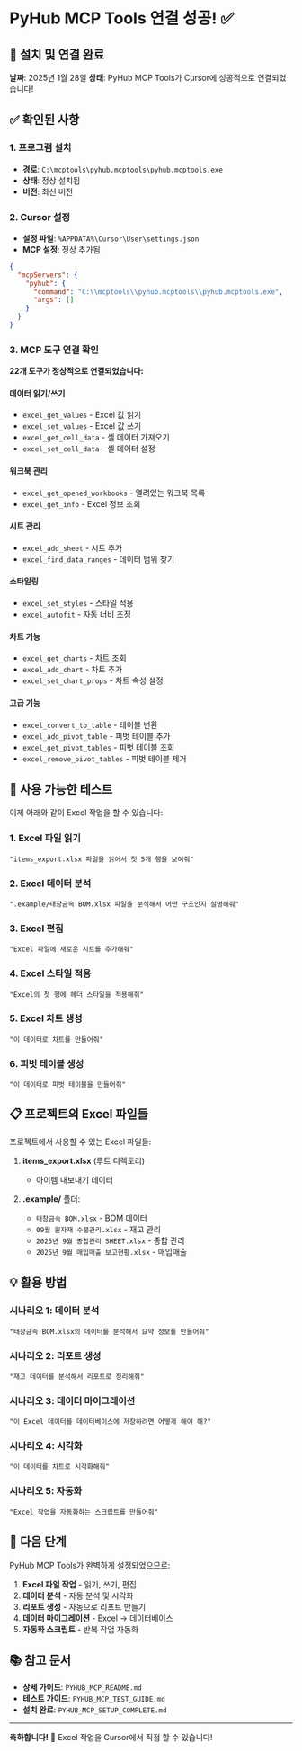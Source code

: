 # PyHub MCP Tools 연결 성공! ✅

## 🎉 설치 및 연결 완료

**날짜**: 2025년 1월 28일
**상태**: PyHub MCP Tools가 Cursor에 성공적으로 연결되었습니다!

## ✅ 확인된 사항

### 1. 프로그램 설치
- **경로**: `C:\mcptools\pyhub.mcptools\pyhub.mcptools.exe`
- **상태**: 정상 설치됨
- **버전**: 최신 버전

### 2. Cursor 설정
- **설정 파일**: `%APPDATA%\Cursor\User\settings.json`
- **MCP 설정**: 정상 추가됨
```json
{
  "mcpServers": {
    "pyhub": {
      "command": "C:\\mcptools\\pyhub.mcptools\\pyhub.mcptools.exe",
      "args": []
    }
  }
}
```

### 3. MCP 도구 연결 확인
**22개 도구가 정상적으로 연결되었습니다:**

#### 데이터 읽기/쓰기
- `excel_get_values` - Excel 값 읽기
- `excel_set_values` - Excel 값 쓰기
- `excel_get_cell_data` - 셀 데이터 가져오기
- `excel_set_cell_data` - 셀 데이터 설정

#### 워크북 관리
- `excel_get_opened_workbooks` - 열려있는 워크북 목록
- `excel_get_info` - Excel 정보 조회

#### 시트 관리
- `excel_add_sheet` - 시트 추가
- `excel_find_data_ranges` - 데이터 범위 찾기

#### 스타일링
- `excel_set_styles` - 스타일 적용
- `excel_autofit` - 자동 너비 조정

#### 차트 기능
- `excel_get_charts` - 차트 조회
- `excel_add_chart` - 차트 추가
- `excel_set_chart_props` - 차트 속성 설정

#### 고급 기능
- `excel_convert_to_table` - 테이블 변환
- `excel_add_pivot_table` - 피벗 테이블 추가
- `excel_get_pivot_tables` - 피벗 테이블 조회
- `excel_remove_pivot_tables` - 피벗 테이블 제거

## 🧪 사용 가능한 테스트

이제 아래와 같이 Excel 작업을 할 수 있습니다:

### 1. Excel 파일 읽기
```
"items_export.xlsx 파일을 읽어서 첫 5개 행을 보여줘"
```

### 2. Excel 데이터 분석
```
".example/태창금속 BOM.xlsx 파일을 분석해서 어떤 구조인지 설명해줘"
```

### 3. Excel 편집
```
"Excel 파일에 새로운 시트를 추가해줘"
```

### 4. Excel 스타일 적용
```
"Excel의 첫 행에 헤더 스타일을 적용해줘"
```

### 5. Excel 차트 생성
```
"이 데이터로 차트를 만들어줘"
```

### 6. 피벗 테이블 생성
```
"이 데이터로 피벗 테이블을 만들어줘"
```

## 📋 프로젝트의 Excel 파일들

프로젝트에서 사용할 수 있는 Excel 파일들:

1. **items_export.xlsx** (루트 디렉토리)
   - 아이템 내보내기 데이터

2. **.example/** 폴더:
   - `태창금속 BOM.xlsx` - BOM 데이터
   - `09월 원자재 수불관리.xlsx` - 재고 관리
   - `2025년 9월 종합관리 SHEET.xlsx` - 종합 관리
   - `2025년 9월 매입매출 보고현황.xlsx` - 매입매출

## 💡 활용 방법

### 시나리오 1: 데이터 분석
```
"태창금속 BOM.xlsx의 데이터를 분석해서 요약 정보를 만들어줘"
```

### 시나리오 2: 리포트 생성
```
"재고 데이터를 분석해서 리포트로 정리해줘"
```

### 시나리오 3: 데이터 마이그레이션
```
"이 Excel 데이터를 데이터베이스에 저장하려면 어떻게 해야 해?"
```

### 시나리오 4: 시각화
```
"이 데이터를 차트로 시각화해줘"
```

### 시나리오 5: 자동화
```
"Excel 작업을 자동화하는 스크립트를 만들어줘"
```

## 🚀 다음 단계

PyHub MCP Tools가 완벽하게 설정되었으므로:

1. **Excel 파일 작업** - 읽기, 쓰기, 편집
2. **데이터 분석** - 자동 분석 및 시각화
3. **리포트 생성** - 자동으로 리포트 만들기
4. **데이터 마이그레이션** - Excel → 데이터베이스
5. **자동화 스크립트** - 반복 작업 자동화

## 📚 참고 문서

- **상세 가이드**: `PYHUB_MCP_README.md`
- **테스트 가이드**: `PYHUB_MCP_TEST_GUIDE.md`
- **설치 완료**: `PYHUB_MCP_SETUP_COMPLETE.md`

---

**축하합니다!** 🎉 Excel 작업을 Cursor에서 직접 할 수 있습니다!

